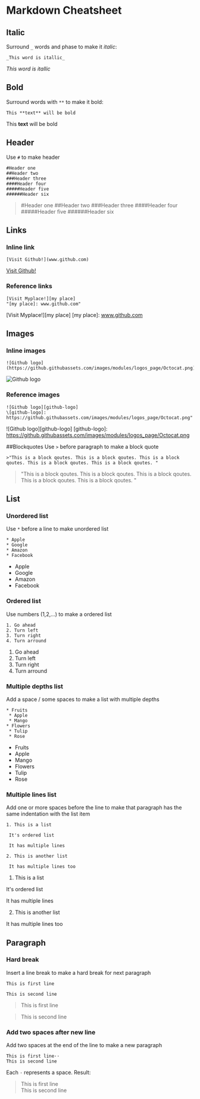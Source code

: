 # Markdown Cheatsheet

## Italic
Surround `_` words and phase to make it _italic_:
```
_This word is itallic_
```

_This word is itallic_

## Bold
Surround words with `**` to make it bold:
```
This **text** will be bold
```

This **text** will be bold

## Header
Use `#` to make header

```
#Header one
##Header two
###Header three
####Header four
#####Header five
######Header six
```
>#Header one
##Header two
###Header three
####Header four
#####Header five
######Header six

## Links
### Inline link
```
[Visit Github!](www.github.com)
```

[Visit Github!](www.github.com)

### Reference links
```
[Visit Myplace!][my place]
"[my place]: www.github.com"

```
[Visit Myplace!][my place]
[my place]: www.github.com

## Images
### Inline images
```
![Github logo](https://github.githubassets.com/images/modules/logos_page/Octocat.png)
```
![Github logo](https://github.githubassets.com/images/modules/logos_page/Octocat.png)

### Reference images
```
![Github logo][github-logo]
\[github-logo]: https://github.githubassets.com/images/modules/logos_page/Octocat.png"

```

![Github logo][github-logo]
[github-logo]: https://github.githubassets.com/images/modules/logos_page/Octocat.png

##Blockquotes
Use `>` before paragraph to make a block quote

```
>"This is a block qoutes. This is a block qoutes. This is a block qoutes. This is a block qoutes. This is a block qoutes. "
```

>"This is a block qoutes. This is a block qoutes. This is a block qoutes. This is a block qoutes. This is a block qoutes. "

## List
### Unordered list
Use `*` before a line to make unordered list

```
* Apple
* Google
* Amazon
* Facebook
```
* Apple
* Google
* Amazon
* Facebook

### Ordered list
Use numbers (1,2,...) to make a ordered list

```
1. Go ahead
2. Turn left
3. Turn right
4. Turn arround
```

1. Go ahead
2. Turn left
3. Turn right
4. Turn arround

### Multiple depths list
Add a space / some spaces to make a list with multiple depths

```
* Fruits
 * Apple
 * Mango
* Flowers
 * Tulip
 * Rose
```
* Fruits
 * Apple
 * Mango
* Flowers
 * Tulip
 * Rose

### Multiple lines list
Add one or more spaces before the line to make that paragraph has the same indentation with the list item

```
1. This is a list

 It's ordered list
 
 It has multiple lines
 
2. This is another list

 It has multiple lines too
```
1. This is a list

 It's ordered list
 
 It has multiple lines
 
2. This is another list

 It has multiple lines too
 
 
## Paragraph
### Hard break
Insert a line break to make a hard break for next paragraph

```
This is first line

This is second line
```
>This is first line

>This is second line

### Add two spaces after new line
Add two spaces at the end of the line to make a new paragraph

```
This is first line··
This is second line
```
Each `·` represents a space. Result:  
>This is first line  
This is second line

